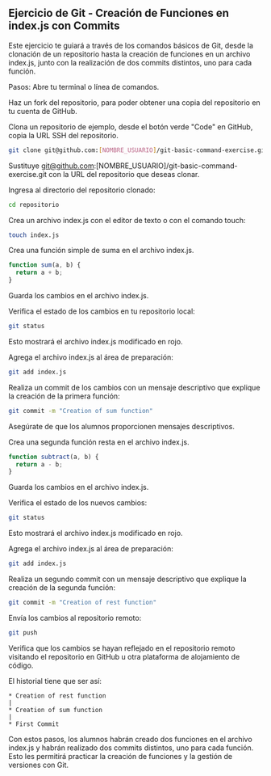 ## Ejercicio de Git - Creación de Funciones en index.js con Commits
Este ejercicio te guiará a través de los comandos básicos de Git, desde la clonación de un repositorio hasta la creación de funciones en un archivo index.js, junto con la realización de dos commits distintos, uno para cada función.

Pasos:
Abre tu terminal o línea de comandos.

Haz un fork del repositorio, para poder obtener una copia del repositorio en tu cuenta de GitHub.

Clona un repositorio de ejemplo, desde el botón verde "Code" en GitHub, copia la URL SSH del repositorio.

```sh
git clone git@github.com:[NOMBRE_USUARIO]/git-basic-command-exercise.git
```
Sustituye git@github.com:[NOMBRE_USUARIO]/git-basic-command-exercise.git con la URL del repositorio que deseas clonar.

Ingresa al directorio del repositorio clonado:

```sh
cd repositorio
```
Crea un archivo index.js con el editor de texto o con el comando touch:

```sh
touch index.js
```

Crea una función simple de suma en el archivo index.js.

```javascript
function sum(a, b) {
  return a + b;
}
```
Guarda los cambios en el archivo index.js.

Verifica el estado de los cambios en tu repositorio local:

```sh
git status
```
Esto mostrará el archivo index.js modificado en rojo.

Agrega el archivo index.js al área de preparación:

```sh
git add index.js
```
Realiza un commit de los cambios con un mensaje descriptivo que explique la creación de la primera función:

```sh
git commit -m "Creation of sum function"
```
Asegúrate de que los alumnos proporcionen mensajes descriptivos.

Crea una segunda función resta en el archivo index.js.

```javascript
function subtract(a, b) {
  return a - b;
}
```
Guarda los cambios en el archivo index.js.

Verifica el estado de los nuevos cambios:

```sh
git status
```
Esto mostrará el archivo index.js modificado en rojo.

Agrega el archivo index.js al área de preparación:

```sh
git add index.js
```
Realiza un segundo commit con un mensaje descriptivo que explique la creación de la segunda función:

```sh
git commit -m "Creation of rest function"
```
Envía los cambios al repositorio remoto:

```sh
git push
```
Verifica que los cambios se hayan reflejado en el repositorio remoto visitando el repositorio en GitHub u otra plataforma de alojamiento de código.

El historial tiene que ser así:

```
* Creation of rest function
|
* Creation of sum function
|
* First Commit
```

Con estos pasos, los alumnos habrán creado dos funciones en el archivo index.js y habrán realizado dos commits distintos, uno para cada función. Esto les permitirá practicar la creación de funciones y la gestión de versiones con Git.